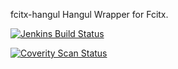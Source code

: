 fcitx-hangul
Hangul Wrapper for Fcitx.

[![Jenkins Build Status](https://img.shields.io/jenkins/s/https/jenkins.fcitx-im.org/job/fcitx5-hangul.svg)](https://jenkins.fcitx-im.org/job/fcitx5-hangul/)

[![Coverity Scan Status](https://img.shields.io/coverity/scan/14725.svg)](https://scan.coverity.com/projects/fcitx-fcitx5-hangul)

